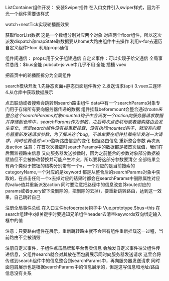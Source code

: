 ListContainer组件开发：
安装Swiper插件
在入口文件引入swiper样式，因为不光一个组件需要该样式

watch+nextTick实现轮播图效果

获取floorList数据 这是一个数组分别对应两个对象 对应两个floor组件，所以这次派发dispatch和mapState取数据要从home大路由组件中去操作
利用v-for去遍历自定义组件Floor  利用props通信

组件间通信：
props:用于父子组建通信
自定义事件：可以实现子给父通信
全局事件总线：$bus全能
pubsub-js:vue中几乎不用 全能
插槽
vuex

把首页中的轮播图拆分为全局组件

search模块开发
1.先静态页面+静态页面组件拆分
2.发送请求(api)
3.vuex三连环
4.从仓库中获取数据展示

点击联动或者搜索会跳转到search路由组件 data中有一个searchParams对象专门用于存储所有要向服务器传递的数据 
组件挂载beforemount会整合通过$route来整合这个searchParams对象 mounted钩子中会派发一个action向服务器请求数据并存储到仓库中，searchParams作为参数，
之后再次点击联动或者搜索路由会发生变化，但是search组件没有被重新挂载，没有执行mounted钩子，就没有向服务器重新发送请求参数，为了解决这个bug，不单单要在组件挂载完毕发送一次请求，同时也要通过$sotre监听路由信息的变化  根据路由信息 重新整合参数 再次派发action
注意：在首次次挂载时searchParams中的数据都是被首次赋值，我们在后面监视路由信息 又向服务器发送参数时，因为之前整合的参数对象部分数据被赋值但不会被修改替换并可能产生冲突，所以要将这部分参数要清空
全部结果会有两个类似于按钮的结构分别带有一个x，一个对应的是当前搜索的categoryName,一个对应的是keyword 都是从整合后的searchParams对象中获取的，在点击任何一个x去掉对应的结果时都会在searchParams中删除属性对应的value值并重新派发action 同时要注意把路径中的信息改变($route对应的params或者query留下没删除的，把删除的去掉)，要重新跳转路由，达到这一效果，自己跳转自己

注册全局事件总线
在入口文件befoecreate钩子中 Vue.prototype.$bus=this
在search组建中x掉关键字时要通知兄弟组件header去清空keywords双向绑定输入框中的值

注意：只要路由组件在展示，重新跳转路由就不会带有组件重新挂载这一过程，当前路由不会被销毁

注册自定义事件，子组件点击品牌和平台售卖信息 会触发自定义事件往父组件传递信息，父组件search就会对其放在面包屑展示同时向服务器发送请求   这里会将传递到search组件中的信息整合到searchParams中，再向服务器发送请求 同时面包屑展示也是根据searchParams中的信息展示的，但是这写信息和地址/路由信息没有关系